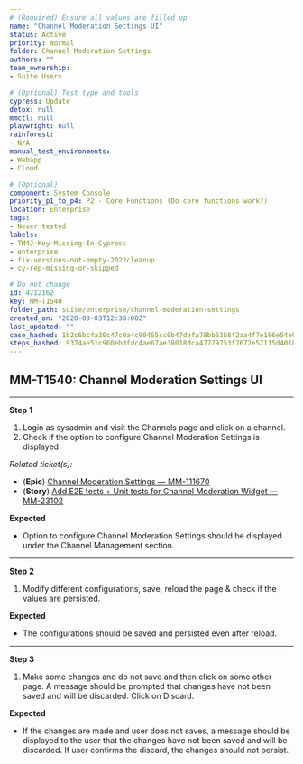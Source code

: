 ```yaml
---
# (Required) Ensure all values are filled up
name: "Channel Moderation Settings UI"
status: Active
priority: Normal
folder: Channel Moderation Settings
authors: ""
team_ownership: 
- Suite Users

# (Optional) Test type and tools
cypress: Update
detox: null
mmctl: null
playwright: null
rainforest: 
- N/A
manual_test_environments: 
- Webapp
- Cloud

# (Optional)
component: System Console
priority_p1_to_p4: P2 - Core Functions (Do core functions work?)
location: Enterprise
tags: 
- Never tested
labels: 
- TM4J-Key-Missing-In-Cypress
- enterprise
- fix-versions-not-empty-2022cleanup
- cy-rep-missing-or-skipped

# Do not change
id: 4712162
key: MM-T1540
folder_path: suite/enterprise/channel-moderation-settings
created_on: "2020-03-03T12:38:08Z"
last_updated: ""
case_hashed: 1b2c6bc4a30c47c0a4c90465cc0b47defa78bb63b8f2aa4f7e196e54e93a66a78c7bf3bdc6aea9f74f0ee12b4a009dfc
steps_hashed: 9374ae51c960eb3fdc4ae67ae38018dca47779753f7672e57115d401b1ce00f0f2f6e95127aeff6a9d4214609672648a
---
```


## MM-T1540: Channel Moderation Settings UI

---

**Step 1**

1. Login as sysadmin and visit the Channels page and click on a channel.
2. Check if the option to configure Channel Moderation Settings is displayed

_Related ticket(s):_

- (**Epic**) [Channel Moderation Settings — MM-111670](https://mattermost.atlassian.net/browse/MM-11670)
- (**Story**) [Add E2E tests + Unit tests for Channel Moderation Widget — MM-23102](https://mattermost.atlassian.net/browse/MM-23102)

**Expected**

- Option to configure Channel Moderation Settings should be displayed under the Channel Management section.

---

**Step 2**

1. Modify different configurations, save, reload the page & check if the values are persisted.

**Expected**

- The configurations should be saved and persisted even after reload.

---

**Step 3**

1. Make some changes and do not save and then click on some other page. A message should be prompted that changes have not been saved and will be discarded. Click on Discard.

**Expected**

- If the changes are made and user does not saves, a message should be displayed to the user that the changes have not been saved and will be discarded. If user confirms the discard, the changes should not persist.
